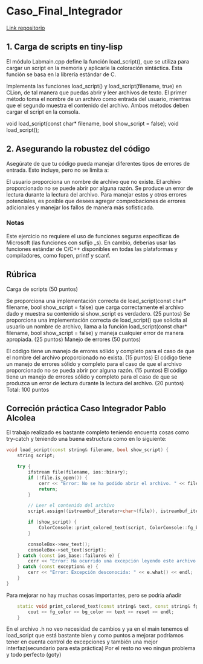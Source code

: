 # Caso_Final_Integrador

[Link repositorio](https://github.com/Abanadja/Caso_Final_Integrador)

## 1. Carga de scripts en tiny-lisp
El módulo Labmain.cpp define la función load_script(), que se utiliza para cargar un script en la memoria y aplicarle la coloración sintáctica. Esta función se basa en la librería estándar de C.

Implementa las funciones load_script() y load_script(filename, true) en CLion, de tal manera que puedas abrir y leer archivos de texto. El primer método toma el nombre de un archivo como entrada del usuario, mientras que el segundo muestra el contenido del archivo. Ambos métodos deben cargar el script en la consola.

void load_script(const char* filename, bool show_script = false);
void load_script();
## 2. Asegurando la robustez del código
Asegúrate de que tu código pueda manejar diferentes tipos de errores de entrada. Esto incluye, pero no se limita a:

El usuario proporciona un nombre de archivo que no existe.
El archivo proporcionado no se puede abrir por alguna razón.
Se produce un error de lectura durante la lectura del archivo.
Para manejar estos y otros errores potenciales, es posible que desees agregar comprobaciones de errores adicionales y manejar los fallos de manera más sofisticada.

### Notas
Este ejercicio no requiere el uso de funciones seguras específicas de Microsoft (las funciones con sufijo _s). En cambio, deberías usar las funciones estándar de C/C++ disponibles en todas las plataformas y compiladores, como fopen, printf y scanf.


## Rúbrica
Carga de scripts (50 puntos)

Se proporciona una implementación correcta de load_script(const char* filename, bool show_script = false) que carga correctamente el archivo dado y muestra su contenido si show_script es verdadero. (25 puntos)
Se proporciona una implementación correcta de load_script() que solicita al usuario un nombre de archivo, llama a la función load_script(const char* filename, bool show_script = false) y maneja cualquier error de manera apropiada. (25 puntos)
Manejo de errores (50 puntos)

El código tiene un manejo de errores sólido y completo para el caso de que el nombre del archivo proporcionado no exista. (15 puntos)
El código tiene un manejo de errores sólido y completo para el caso de que el archivo proporcionado no se pueda abrir por alguna razón. (15 puntos)
El código tiene un manejo de errores sólido y completo para el caso de que se produzca un error de lectura durante la lectura del archivo. (20 puntos)
Total: 100 puntos

## Correción práctica Caso Integrador Pablo Alcolea
El trabajo realizado es bastante completo teniendo encuenta cosas como try-catch y teniendo una buena estructura como en lo siguiente:

```cpp
void load_script(const string& filename, bool show_script) {
    string script;

    try {
        ifstream file(filename, ios::binary);
        if (!file.is_open()) {
            cerr << "Error: No se ha podido abrir el archivo. " << filename << endl;
            return;
        }

        // Leer el contenido del archivo
        script.assign((istreambuf_iterator<char>(file)), istreambuf_iterator<char>());

        if (show_script) {
            ColorConsole::print_colored_text(script, ColorConsole::fg_blue, ColorConsole::bg_white);
        }

        consoleBox->new_text();
        consoleBox->set_text(script);
    } catch (const ios_base::failure& e) {
        cerr << "Error: Ha ocurrido una excepción leyendo este archivo: " << e.what() << endl;
    } catch (const exception& e) {
        cerr << "Error: Excepción desconocida: " << e.what() << endl;
    }
}
```
Para mejorar no hay muchas cosas importantes, pero se podría añadir 
```cpp
    static void print_colored_text(const string& text, const string& fg_color, const string& bg_color) {
        cout << fg_color << bg_color << text << reset << endl;
    }
```
En el archivo .h no veo necesidad de cambios y ya en el main tenemos el load_script que está bastante bien y como puntos 
a mejorar podríamos tener en cuenta control de excepciones y también una mejor interfaz(secundario para esta práctica)
Por el resto no veo ningun problema y todo perfecto (goty)
